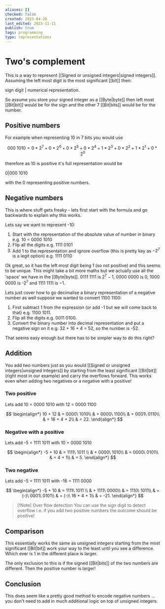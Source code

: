 ```yaml
---
aliases: []
checked: false
created: 2023-04-20
last_edited: 2023-11-11
publish: true
tags: programming
type: representations
---
```

# Two's complement

This is a way to represent [[Signed or unsigned integers|signed integers]]. Assuming the left most digit is the most significant [[bit]] then:

sign digit | numerical representation.

So assume you store your signed integer as a [[Byte|byte]] then left most [[Bit|bit]] would be for the sign and the other 7 [[Bit|bits]] would be for the number.

## Positive numbers

For example when representing 10 in 7 bits you would use

$$
000\ 1010 = 0*2^7 + 0*2^6 + 0*2^5 + 0*2^4 + 1*2^3 + 0*2^2 + 1*2^1 + 0*2^0
$$

therefore as 10 is positive it's full representation would be

0|000 1010

with the 0 representing positive numbers.

## Negative numbers

This is where stuff gets freaky - lets first start with the formula and go backwards to explain why this works.

Lets say we want to represent -10:

1. Start with the representation of the absolute value of number in binary e.g. 10 = 0000 1010
2. Flip all the digits e.g. 1111 0101
3. Add 1 to the representation and ignore overflow (this is pretty key as $-2^7$ is a legit option) e.g. 1111 0110

Ok great, so it has the left most digit being 1 (so not positive) and this seems to be unique. This might take a bit more maths but we actually use all the 'space' we have in the [[Byte|byte]]. 0111 1111 is $2^7 - 1$, 0000 0000 is $0$, 1000 0000 is -$2^7$ and 1111 1111 is $-1$.

Lets just cover how to go decimalise a binary representation of a negative number as well suppose we wanted to convert 1100 1100:

1. First subtract 1 from the expression (or add -1 but we will come back to that) e.g. 1100 1011.
2. Flip all the digits e.g. 0011 0100.
3. Convert the binary number into decimal representation and put a negative sign on it e.g. 32 + 16 + 4 = 52, so the number is -52.

That seems easy enough but there has to be simpler way to do this right?

## Addition

You add two numbers just as you would [[Signed or unsigned integers|unsigned integers]] by starting from the least significant [[Bit|bit]] (right most in our example) and carry the overflows forward. This works even when adding two negatives or a negative with a positive!

### Two positive

Lets add 10 = 0000 1010 with 12 = 0000 1100

$$
\begin{align*}
10 + 12 & = 0000\ 1010\\
& + 0000\ 1100\\
& = 0001\ 0110\\
& = 16 + 4 + 2\\
& = 22.
\end{align*}
$$
### Negative with a positive

Lets add -5 = 1111 1011 with 10 = 0000 1010

$$
\begin{align*}
-5 + 10 & = 1111\ 1011 \\
& + 0000\ 1010\\
& = 0000\ 0101\\
& = 4 + 1\\
& = 5.
\end{align*}
$$
### Two negative

Lets add -5 = 1111 1011 with -16 = 1111 0000

$$
\begin{align*}
-5 + 10 & = 1111\ 1011 \\
& + 1111\ 0000\\
& = 1110\ 1011\\
& = (-)\ 0001\ 0101\\
& = (-)\ 16 + 4 + 1\\
& = -21.
\end{align*}
$$

> [!Note] Over flow detection
> You can use the sign digit to detect overflow i.e. if you add two positive numbers the outcome should be positive!

## Comparison

This essentially works the same as unsigned integers starting from the most significant [[Bit|bit]] work your way to the least until you see a difference. Which ever is 1 in the different place is larger.

The only exclusion to this is if the signed [[Bit|bits]] of the two numbers are different. Then the positive number is larger!

## Conclusion

This does seem like a pretty good method to encode negative numbers ... you don't need to add in much additional logic on top of unsigned integers.
